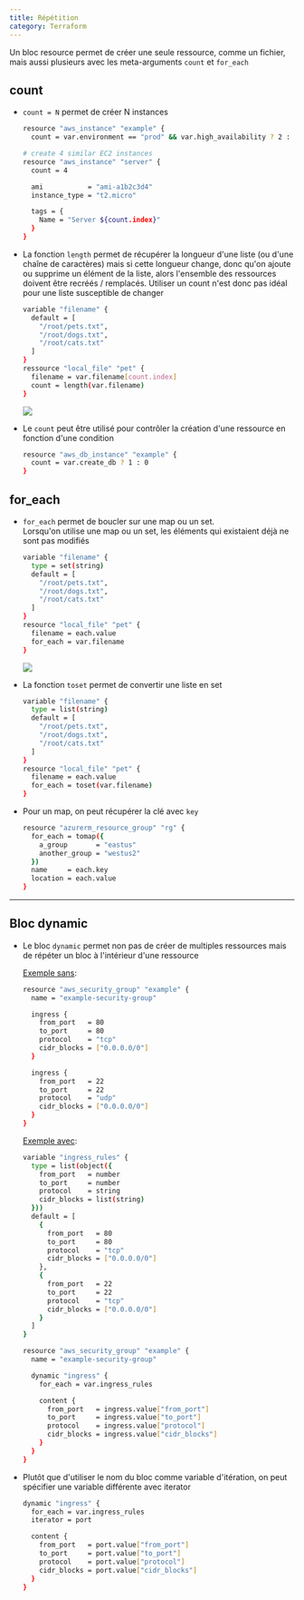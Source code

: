```yaml
---
title: Répétition
category: Terraform
---
```


Un bloc resource permet de créer une seule ressource, comme un fichier,  
mais aussi plusieurs avec les meta-arguments `count` et `for_each`

## count

* `count = N` permet de créer N instances

  ``` bash
  resource "aws_instance" "example" {
    count = var.environment == "prod" && var.high_availability ? 2 : 1
  ```

  ``` bash
  # create 4 similar EC2 instances
  resource "aws_instance" "server" {
    count = 4

    ami           = "ami-a1b2c3d4"
    instance_type = "t2.micro"

    tags = {
      Name = "Server ${count.index}"
    }
  }
  ```

* La fonction `length` permet de récupérer la longueur d'une liste (ou d'une chaîne de caractères) mais si cette longueur change, donc qu'on ajoute ou supprime un élément de la liste, alors l'ensemble des ressources doivent être recréés / remplacés. Utiliser un count n'est donc pas idéal pour une liste susceptible de changer

  ``` bash
  variable "filename" {
    default = [
      "/root/pets.txt",
      "/root/dogs.txt",
      "/root/cats.txt"
    ]
  }
  ressource "local_file" "pet" {
    filename = var.filename[count.index]
    count = length(var.filename)
  }
  ```

  <!--![](https://i.imgur.com/W9WTRbY.png)-->
  ![](https://i.imgur.com/lqjIkjJ.png)

* Le `count` peut être utilisé pour contrôler la création d'une ressource en fonction d'une condition

  ``` bash
  resource "aws_db_instance" "example" {
    count = var.create_db ? 1 : 0
  }
  ```

## for_each

* `for_each` permet de boucler sur une map ou un set.  
  Lorsqu'on utilise une map ou un set, les éléments qui existaient déjà ne sont pas modifiés

  ``` bash
  variable "filename" {
    type = set(string)
    default = [
      "/root/pets.txt",
      "/root/dogs.txt",
      "/root/cats.txt"
    ]
  }
  resource "local_file" "pet" {
    filename = each.value
    for_each = var.filename
  }
  ```
  ![](https://i.imgur.com/fiW52QM.png)

* La fonction `toset` permet de convertir une liste en set

  ``` bash
  variable "filename" {
    type = list(string)
    default = [
      "/root/pets.txt",
      "/root/dogs.txt",
      "/root/cats.txt"
    ]
  }
  resource "local_file" "pet" {
    filename = each.value
    for_each = toset(var.filename)
  }
  ```

* Pour un map, on peut récupérer la clé avec `key`

  ``` bash
  resource "azurerm_resource_group" "rg" {
    for_each = tomap({
      a_group       = "eastus"
      another_group = "westus2"
    })
    name     = each.key
    location = each.value
  }
  ```

---

## Bloc dynamic

* Le bloc `dynamic` permet non pas de créer de multiples ressources mais de répéter un bloc à l'intérieur d'une ressource

  <ins>Exemple sans</ins>:

  ``` bash
  resource "aws_security_group" "example" {
    name = "example-security-group"

    ingress {
      from_port   = 80
      to_port     = 80
      protocol    = "tcp"
      cidr_blocks = ["0.0.0.0/0"]
    }

    ingress {
      from_port   = 22
      to_port     = 22
      protocol    = "udp"
      cidr_blocks = ["0.0.0.0/0"]
    }
  }
  ```

  <ins>Exemple avec</ins>:

  ``` bash
  variable "ingress_rules" {
    type = list(object({
      from_port   = number
      to_port     = number
      protocol    = string
      cidr_blocks = list(string)
    }))
    default = [
      {
        from_port   = 80
        to_port     = 80
        protocol    = "tcp"
        cidr_blocks = ["0.0.0.0/0"]
      },
      {
        from_port   = 22
        to_port     = 22
        protocol    = "tcp"
        cidr_blocks = ["0.0.0.0/0"]
      }
    ]
  }

  resource "aws_security_group" "example" {
    name = "example-security-group"

    dynamic "ingress" {
      for_each = var.ingress_rules

      content {
        from_port   = ingress.value["from_port"]
        to_port     = ingress.value["to_port"]
        protocol    = ingress.value["protocol"]
        cidr_blocks = ingress.value["cidr_blocks"]
      }
    }
  }
  ```

* Plutôt que d'utiliser le nom du bloc comme variable d'itération, on peut spécifier une variable différente avec iterator

  ``` bash
  dynamic "ingress" {
    for_each = var.ingress_rules
    iterator = port

    content {
      from_port   = port.value["from_port"]
      to_port     = port.value["to_port"]
      protocol    = port.value["protocol"]
      cidr_blocks = port.value["cidr_blocks"]
    }
  }
  ```
